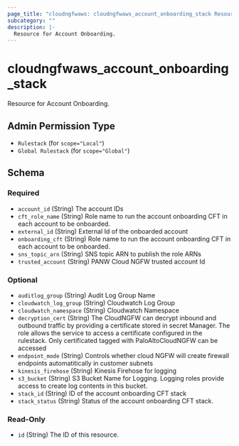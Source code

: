 ```yaml
---
page_title: "cloudngfwaws: cloudngfwaws_account_onboarding_stack Resource"
subcategory: ""
description: |-
  Resource for Account Onboarding.
---
```


# cloudngfwaws_account_onboarding_stack

Resource for Account Onboarding.


## Admin Permission Type

* `Rulestack` (for `scope="Local"`)
* `Global Rulestack` (for `scope="Global"`)





<!-- schema generated by tfplugindocs -->
## Schema

### Required

- `account_id` (String) The account IDs
- `cft_role_name` (String) Role name to run the account onboarding CFT in each account to be onboarded.
- `external_id` (String) External Id of the onboarded account
- `onboarding_cft` (String) Role name to run the account onboarding CFT in each account to be onboarded.
- `sns_topic_arn` (String) SNS topic ARN to publish the role ARNs
- `trusted_account` (String) PANW Cloud NGFW trusted account Id

### Optional

- `auditlog_group` (String) Audit Log Group Name
- `cloudwatch_log_group` (String) Cloudwatch Log Group
- `cloudwatch_namespace` (String) Cloudwatch Namespace
- `decryption_cert` (String) The CloudNGFW can decrypt inbound and outbound traffic by providing a
						  certificate stored in secret Manager.
			 			  The role allows the service to access a certificate configured in the rulestack.
			 			  Only certificated tagged with PaloAltoCloudNGFW can be accessed
- `endpoint_mode` (String) Controls whether cloud NGFW will create firewall endpoints automatitically in customer subnets
- `kinesis_firehose` (String) Kinesis Firehose for logging
- `s3_bucket` (String) S3 Bucket Name for Logging. Logging roles provide access to create log contents in this bucket.
- `stack_id` (String) ID of the account onboarding CFT stack
- `stack_status` (String) Status of the account onboarding CFT stack.

### Read-Only

- `id` (String) The ID of this resource.
